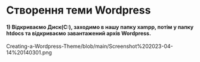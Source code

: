 # Створення теми Wordpress
#### 1) Відкриваємо Диск(С:), заходимо в нашу папку xampp, потім у папку htdocs та відкриваємо завантажений архів Wordpress.


Creating-a-Wordpress-Theme/blob/main/Screenshot%202023-04-14%20140301.png
